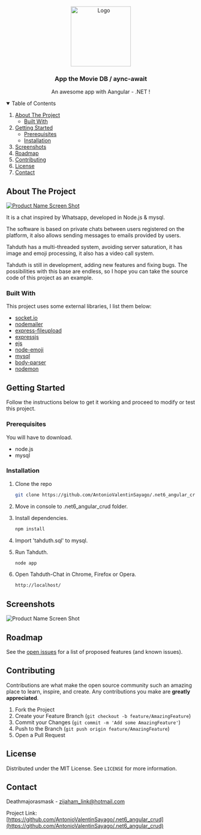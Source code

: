 <!-- HEADER -->
<br />
<p align="center">
 <a href="https://github.com/AntonioValentinSayago/.net6_angular_crud">
    <img src="public/img/Logo.png" alt="Logo" width="160" height="160">
 </a>

  <h3 align="center">App the Movie DB / aync-await</h3>

  <p align="center">
    An awesome app with Aangular - .NET !
    <br />
  </p>
</p>

<!-- TABLE OF CONTENTS -->
<details open="open">
  <summary>Table of Contents</summary>
  <ol>
    <li>
      <a href="#about-the-project">About The Project</a>
      <ul>
        <li><a href="#built-with">Built With</a></li>
      </ul>
    </li>
    <li>
      <a href="#getting-started">Getting Started</a>
      <ul>
        <li><a href="#prerequisites">Prerequisites</a></li>
        <li><a href="#installation">Installation</a></li>
      </ul>
    </li>
    <li><a href="#screenshots">Screenshots</a></li>
    <li><a href="#roadmap">Roadmap</a></li>
    <li><a href="#contributing">Contributing</a></li>
    <li><a href="#license">License</a></li>
    <li><a href="#contact">Contact</a></li>
  </ol>
</details>


<!-- ABOUT THE PROJECT -->
## About The Project

[![Product Name Screen Shot][screenshot]](https://github.com/AntonioValentinSayago/.net6_angular_crud)

It is a chat inspired by Whatsapp, developed in Node.js & mysql.

The software is based on private chats between users registered on the platform, it also allows sending messages to emails provided by users.

Tahduth has a multi-threaded system, avoiding server saturation, it has image and emoji processing, it also has a video call system.

Tahduth is still in development, adding new features and fixing bugs. The possibilities with this base are endless, so I hope you can take the source code of this project as an example.

### Built With

This project uses some external libraries, I list them below:
* [socket.io](https://socket.io/)
* [nodemailer](https://nodemailer.com/about/)
* [express-fileupload](https://www.npmjs.com/package/express-fileupload)
* [expressjs](http://expressjs.com/)
* [ejs](https://www.npmjs.com/package/ejs)
* [node-emoji](https://www.npmjs.com/package/node-emoji)
* [mysql](https://www.npmjs.com/package/mysql)
* [body-parser](https://www.npmjs.com/package/body-parser)
* [nodemon](https://www.npmjs.com/package/nodemon)



<!-- GETTING STARTED -->
## Getting Started

Follow the instructions below to get it working and proceed to modify or test this project.

### Prerequisites

You will have to download.
* node.js
* mysql


### Installation

1. Clone the repo
   ```sh
   git clone https://github.com/AntonioValentinSayago/.net6_angular_crud.git
   ```
2. Move in console to .net6_angular_crud folder.

3. Install dependencies.
   ```sh
   npm install
   ```

4. Import 'tahduth.sql' to mysql.

5. Run Tahduth.
   ```sh
   node app
   ```

6. Open Tahduth-Chat in Chrome, Firefox or Opera.
   ```sh
   http://localhost/
   ```


## Screenshots
![Product Name Screen Shot][screenshot01]


<!-- ROADMAP -->
## Roadmap

See the [open issues](https://github.com/AntonioValentinSayago/.net6_angular_crud/issues) for a list of proposed features (and known issues).



<!-- CONTRIBUTING -->
## Contributing

Contributions are what make the open source community such an amazing place to learn, inspire, and create. Any contributions you make are **greatly appreciated**.

1. Fork the Project
2. Create your Feature Branch (`git checkout -b feature/AmazingFeature`)
3. Commit your Changes (`git commit -m 'Add some AmazingFeature'`)
4. Push to the Branch (`git push origin feature/AmazingFeature`)
5. Open a Pull Request



<!-- LICENSE -->
## License

Distributed under the MIT License. See `LICENSE` for more information.



<!-- CONTACT -->
## Contact

Deathmajorasmask - zijaham_link@hotmail.com

Project Link: [https://github.com/AntonioValentinSayago/.net6_angular_crud](https://github.com/AntonioValentinSayago/.net6_angular_crud)




<!-- MARKDOWN LINKS & IMAGES -->
[screenshot]: images/Screen01_TahduthChat.JPG
[screenshot01]: images/Screen02_TahduthChat.JPG